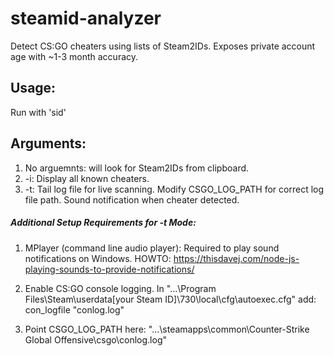 # steamid-analyzer
Detect CS:GO cheaters using lists of Steam2IDs.
Exposes private account age with ~1-3 month accuracy.

## Usage:
Run with 'sid'

## Arguments:
1. No arguemnts: will look for Steam2IDs from clipboard.
2. -i: Display all known cheaters.
3. -t: Tail log file for live scanning.  Modify CSGO_LOG_PATH for correct log file path. Sound notification when cheater detected.

##### Additional Setup Requirements for -t Mode:
1. MPlayer (command line audio player): Required to play sound notifications on Windows.
HOWTO: https://thisdavej.com/node-js-playing-sounds-to-provide-notifications/

2. Enable CS:GO console logging.
In "...\Program Files\Steam\userdata[your Steam ID]\730\local\cfg\autoexec.cfg" add:
con_logfile "conlog.log"

3. Point CSGO_LOG_PATH here:
"...\steamapps\common\Counter-Strike Global Offensive\csgo\conlog.log"
